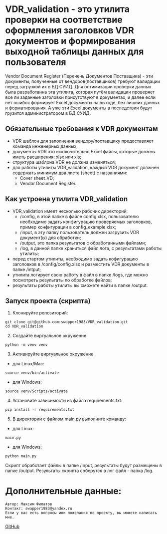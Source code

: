 # VDR_validation - это утилита проверки на соответствие оформления заголовков VDR документов и формирования выходной таблицы данных для пользователя
Vendor Document Register (Перечень Документов Поставщика) - эти документы, полученные от вендоров(поставщиков) требуют валидации
перед загрузкой их в БД СУИД. Для оптимизации проверки данных была разработанна эта утилита, которая путём валидации проверяет
все ли заданные заголовки присутствуют в документах, и далее если нет ошибок формирует Excel документы на выходе, без лишних данных и форматирования.
А уже эти Excel документы в последствии будут грузится администратором в БД СУИД.

## Обязательные требования к VDR документам
- VDR шаблон для заполнения вендору/поставщику предоставляет команда инженерных данных;
- документы VDR это исключительно Excel файлы, которые должны иметь расширения: xlsx или xls;
- структура шаблона VDR не должна изменяться;
- для работы утилиты VDR_validation, каждый VDR документ должнен содержать минимум два листа (sheet) с названиями:
	- Cover sheet_VD;
	- Vendor Document Register.

## Как устроена утилита VDR_validation
- VDR_validation имеет несколько рабочих директорий:
	- /config, в этой папке в файле config.xlsx, пользователю необходимо задать конфигурацию проверяемых заголовков, пример конфигурации в config_example.xlsx;
	- /input, в эту папку пользователь должен загрузить VDR документ(ы) для обработки;
	- /output, это папка результатов с обработанными файлами;
	- /log, в данной папке храниться файл лога, с результатами работы утилиты;
- перед стартом утилиты, необходимо задать кофигурацию заголовков в /config/config.xlsx и разместить VDR документы в папке /intput;
- утилита логирует свою работу в файл в папке /logs, где можно посмотреть результаты по обработке файлов;
- результаты работы утилиты вы сможете найти в папке /output.

## Запуск проекта (скрипта)
1. Клонируйте репозиторий:
```
git clone git@github.com:swapper1983/VDR_validation.git
cd VDR_validation
```

2. Создайте виртуальное окружение:
```
python -m venv venv
```
3. Активируйте виртуальное окружение
* для Linux/Mac:
```
source venv/bin/activate
```

* для Windows:
```
source venv/Scripts/activate
```

4. Установите зависимости из файла requirements.txt:
```
pip install -r requirements.txt
```

5. В директории с файлом main.py выполните команду: 
* для Linux:
```
main.py
```

* для Windows:
```
python main.py
```
Скрипт обработает файлы в папке /input, результаты будут размещены в папке /output.
Результаты скрипта соберутся в лог файл - папка /log.


# Дополнительные данные:
	Автор: Максим Филатов
	Контакт: swapper1983@yandex.ru
	Если у вас есть вопросы или пожелания по проекту, вы можете написать мне. 
[GitHub](https://github.com/swapper1983)